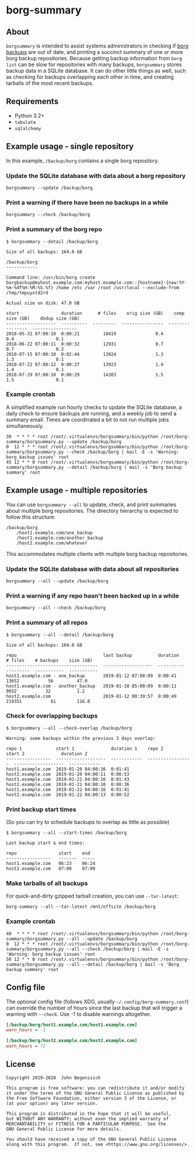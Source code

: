 # borg-summary

## About

`borgsummary` is intended to assist systems administrators in checking if [borg backups](http://borgbackup.readthedocs.io/en/stable/index.html) are out of date, and printing a succinct summary of one or more borg backup repositories.  Because getting backup information from `borg list` can be slow for repositories with many backups, `borgsummary` stores backup data in a SQLite database.  It can do other little things as well, such as checking for backups overlapping each other in time, and creating tarballs of the most recent backups.


## Requirements

* Python 3.2+
* `tabulate`
* `sqlalchemy`


## Example usage - single repository

In this example, `/backup/borg` contains a single borg repository.

### Update the SQLite database with data about a borg repository

    borgsummary --update /backup/borg

### Print a warning if there have been no backups in a while

    borgsummary --check /backup/borg

### Print a summary of the borg repo


```
$ borgsummary --detail /backup/borg

Size of all backups: 164.0 GB

/backup/borg
------------

Command line: /usr/bin/borg create borgbackup@myhost.example.com:myhost.example.com::{hostname}-{now:%Y-%m-%dT%H:%M:%S.%f} /home /etc /var /root /usr/local --exclude-from /tmp/tmpuyxtd2rd

Actual size on disk: 47.0 GB

start                duration      # files    orig size (GB)    comp size (GB)    dedup size (GB)
-------------------  ----------  ---------  ----------------  ----------------  -----------------
2018-05-31 07:00:10  0:00:21         10419               0.4               0.4                0.1
2018-06-22 07:00:11  0:00:32         12931               0.7               0.7                0.2
2018-07-15 07:00:10  0:02:44         13024               1.3               1.3                0.1
2018-07-22 07:00:12  0:00:27         13923               1.4               1.4                0.1
2018-07-29 07:00:10  0:00:29         14303               1.5               1.5                0.1
```

### Example crontab

A simplified example run hourly checks to update the SQLite database, a daily check to ensure backups are running, and a weekly job to send a summary email.  Times are coordinated a bit to not run multiple jobs simultaneously.

```
30  * * * * root /root/.virtualenvs/borgsummary/bin/python /root/borg-summary/borgsummary.py --update /backup/borg
0  12 * * * root /root/.virtualenvs/borgsummary/bin/python /root/borg-summary/borgsummary.py --check /backup/borg | mail -E -s 'Warning: borg backup issues' root
45 12 * * 0 root /root/.virtualenvs/borgsummary/bin/python /root/borg-summary/borgsummary.py --detail /backup/borg | mail -s 'Borg backup summary' root
```


## Example usage - multiple repositories

You can use `borgsummary --all` to update, check, and print summaries about multiple borg repositories.  The directory hierarchy is expected to follow this structure:

```
/backup/borg
    /host1.example.com/one_backup
    /host1.example.com/another_backup
    /host2.example.com/whatever
```

This accommodates multiple clients with multiple borg backup repositories.

### Update the SQLite database with data about all repositories

    borgsummary --all --update /backup/borg

### Print a warning if any repo hasn't been backed up in a while

    borgsummary --all --check /backup/borg

### Print a summary of all repos

```
$ borgsummary --all --detail /backup/borg

Size of all backups: 164.0 GB

repo                                 last backup          duration      # files    # backups    size (GB)
-----------------------------------  -------------------  ----------  ---------  -----------  -----------
host1.example.com - one_backup       2019-01-12 07:00:09  0:00:41         13652           56         47.0
host1.example.com - another_backup   2019-01-10 05:00:09  0:00:11          9032           32          1.2
host2.example.com                    2019-01-12 00:39:57  0:00:49        219351           61        116.0
```

### Check for overlapping backups

```
$ borgsummary --all --check-overlap /backup/borg

Warning: some backups within the previous 3 days overlap:

repo 1             start 1              duration 1    repo 2             start 2              duration 2
-----------------  -------------------  ------------  -----------------  -------------------  ------------
host1.example.com  2019-01-20 04:00:16  0:01:41       host2.example.com  2019-01-20 04:00:11  0:00:53
host1.example.com  2019-01-21 04:00:16  0:01:43       host2.example.com  2019-01-21 04:00:10  0:00:36
host1.example.com  2019-01-22 04:00:16  0:01:41       host2.example.com  2019-01-22 04:00:13  0:00:52
```

### Print backup start times

(So you can try to schedule backups to overlap as little as possible)

```
$ borgsummary --all --start-times /backup/borg

Last backup start & end times:

repo                start    end
-----------------   -------  -----
host1.example.com   06:23    06:24
host2.example.com   07:00    07:00
```

### Make tarballs of all backups

For quick-and-dirty gzipped tarball creation, you can use `--tar-latest`:

    borg-summary --all --tar-latest /mnt/offsite /backup/borg

### Example crontab

```
40  * * * * root /root/.virtualenvs/borgsummary/bin/python /root/borg-summary/borgsummary.py --all --update /backup/borg
0  12 * * * root /root/.virtualenvs/borgsummary/bin/python /root/borg-summary/borgsummary.py --all --check /backup/borg | mail -E -s 'Warning: borg backup issues' root
50 12 * * 0 root /root/.virtualenvs/borgsummary/bin/python /root/borg-summary/borgsummary.py --all --detail /backup/borg | mail -s 'Borg backup summary' root
```


## Config file

The optional config file (follows XDG, usually `~/.config/borg-summary.conf`) can override the number of hours since the last backup that will trigger a warning with `--check`.  Use -1 to disable warnings altogether.

```ini
[/backup/borg/host1.example.com/host1.example.com]
warn_hours = -1

[/backup/borg/host2.example.com/host2.example.com]
warn_hours = 72
```


## License

```
Copyright 2019-2020  John Begenisich

This program is free software: you can redistribute it and/or modify
it under the terms of the GNU General Public License as published by
the Free Software Foundation, either version 3 of the License, or
(at your option) any later version.

This program is distributed in the hope that it will be useful,
but WITHOUT ANY WARRANTY; without even the implied warranty of
MERCHANTABILITY or FITNESS FOR A PARTICULAR PURPOSE.  See the
GNU General Public License for more details.

You should have received a copy of the GNU General Public License
along with this program.  If not, see <https://www.gnu.org/licenses/>.
```
